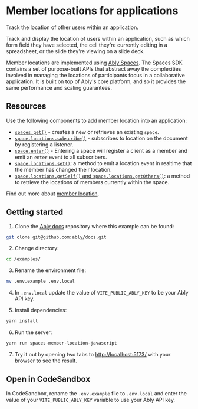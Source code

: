 # Member locations for applications

Track the location of other users within an application.

Track and display the location of users within an application, such as which form field they have selected, the cell they're currently editing in a spreadsheet, or the slide they're viewing on a slide deck.

Member locations are implemented using [Ably Spaces](/docs/products/spaces). The Spaces SDK contains a set of purpose-built APIs that abstract away the complexities involved in managing the locations of participants focus in a collaborative application. It is built on top of Ably's core platform, and so it provides the same performance and scaling guarantees.

## Resources

Use the following components to add member location into an application:

* [`spaces.get()`](/docs/spaces/space#create) - creates a new or retrieves an existing `space`.
* [`space.locations.subscribe()`](/docs/spaces/locations#subscribe) - subscribes to location on the document by registering a listener.
* [`space.enter()`](/docs/spaces/space#enter) - Entering a space will register a client as a member and emit an `enter` event to all subscribers.
* [`space.locations.set()`](/docs/spaces/locations#set): a method to emit a location event in realtime that the member has changed their location.
* [`space.locations.getSelf()` and `space.locations.getOthers()`](/docs/spaces/locations#retrieve): a method to retrieve the locations of members currently within the space.

Find out more about [member location](/docs/spaces/locations).

## Getting started

1. Clone the [Ably docs](https://github.com/ably/docs) repository where this example can be found:

```sh
git clone git@github.com:ably/docs.git
```

2. Change directory:

```sh
cd /examples/
```

3. Rename the environment file:

```sh
mv .env.example .env.local
```

4. In `.env.local` update the value of `VITE_PUBLIC_ABLY_KEY` to be your Ably API key.

5. Install dependencies:

```sh
yarn install
```

6. Run the server:

```sh
yarn run spaces-member-location-javascript
```

7. Try it out by opening two tabs to [http://localhost:5173/](http://localhost:5173/) with your browser to see the result.

## Open in CodeSandbox

In CodeSandbox, rename the `.env.example` file to `.env.local` and enter the value of your `VITE_PUBLIC_ABLY_KEY` variable to use your Ably API key.
